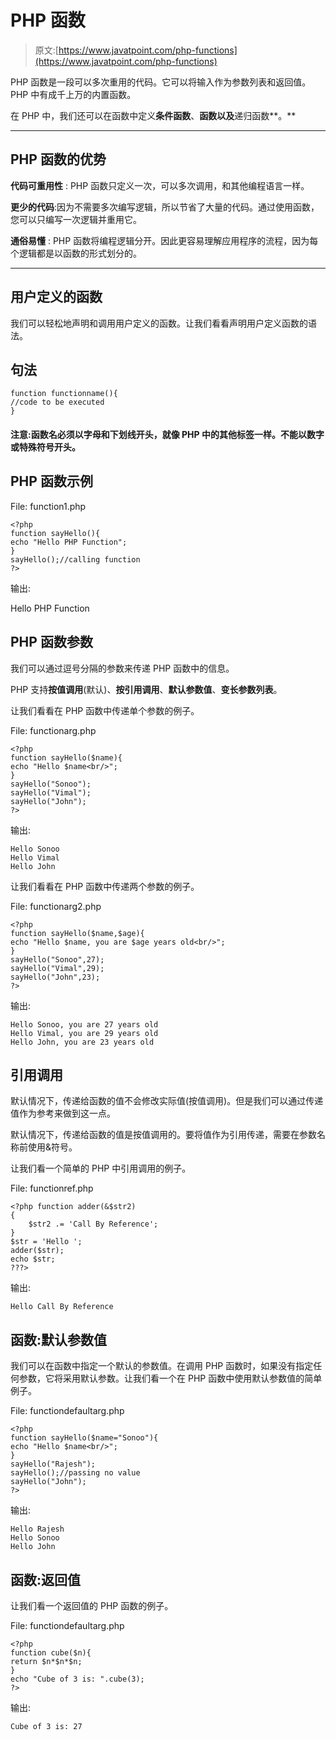 # PHP 函数

> 原文:[https://www.javatpoint.com/php-functions](https://www.javatpoint.com/php-functions)

PHP 函数是一段可以多次重用的代码。它可以将输入作为参数列表和返回值。PHP 中有成千上万的内置函数。

在 PHP 中，我们还可以在函数中定义**条件函数**、**函数以及**递归函数**。**

* * *

## PHP 函数的优势

**代码可重用性** : PHP 函数只定义一次，可以多次调用，和其他编程语言一样。

**更少的代码**:因为不需要多次编写逻辑，所以节省了大量的代码。通过使用函数，您可以只编写一次逻辑并重用它。

**通俗易懂** : PHP 函数将编程逻辑分开。因此更容易理解应用程序的流程，因为每个逻辑都是以函数的形式划分的。

* * *

## 用户定义的函数

我们可以轻松地声明和调用用户定义的函数。让我们看看声明用户定义函数的语法。

## 句法

```
function functionname(){
//code to be executed
}

```

#### 注意:函数名必须以字母和下划线开头，就像 PHP 中的其他标签一样。不能以数字或特殊符号开头。

## PHP 函数示例

File: function1.php

```
<?php
function sayHello(){
echo "Hello PHP Function";
}
sayHello();//calling function
?>

```

输出:

Hello PHP Function

## PHP 函数参数

我们可以通过逗号分隔的参数来传递 PHP 函数中的信息。

PHP 支持**按值调用**(默认)、**按引用调用**、**默认参数值**、**变长参数列表**。

让我们看看在 PHP 函数中传递单个参数的例子。

File: functionarg.php

```
<?php
function sayHello($name){
echo "Hello $name<br/>";
}
sayHello("Sonoo");
sayHello("Vimal");
sayHello("John");
?>

```

输出:

```
Hello Sonoo
Hello Vimal
Hello John

```

让我们看看在 PHP 函数中传递两个参数的例子。

File: functionarg2.php

```
<?php
function sayHello($name,$age){
echo "Hello $name, you are $age years old<br/>";
}
sayHello("Sonoo",27);
sayHello("Vimal",29);
sayHello("John",23);
?>

```

输出:

```
Hello Sonoo, you are 27 years old
Hello Vimal, you are 29 years old
Hello John, you are 23 years old

```

## 引用调用

默认情况下，传递给函数的值不会修改实际值(按值调用)。但是我们可以通过传递值作为参考来做到这一点。

默认情况下，传递给函数的值是按值调用的。要将值作为引用传递，需要在参数名称前使用&符号。

让我们看一个简单的 PHP 中引用调用的例子。

File: functionref.php

```
<?php function adder(&$str2)
{
    $str2 .= 'Call By Reference';
}
$str = 'Hello ';
adder($str);
echo $str;
???>

```

输出:

```
Hello Call By Reference

```

## 函数:默认参数值

我们可以在函数中指定一个默认的参数值。在调用 PHP 函数时，如果没有指定任何参数，它将采用默认参数。让我们看一个在 PHP 函数中使用默认参数值的简单例子。

File: functiondefaultarg.php

```
<?php
function sayHello($name="Sonoo"){
echo "Hello $name<br/>";
}
sayHello("Rajesh");
sayHello();//passing no value
sayHello("John");
?>

```

输出:

```
Hello Rajesh
Hello Sonoo
Hello John

```

## 函数:返回值

让我们看一个返回值的 PHP 函数的例子。

File: functiondefaultarg.php

```
<?php
function cube($n){
return $n*$n*$n;
}
echo "Cube of 3 is: ".cube(3);
?>

```

输出:

```
Cube of 3 is: 27

```